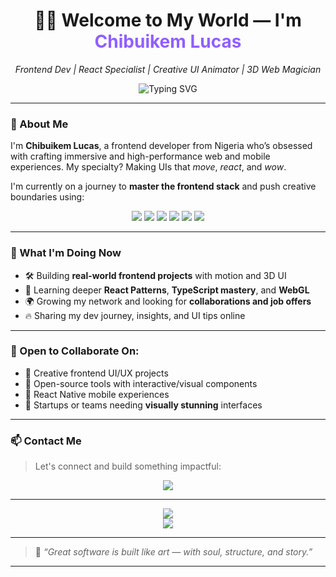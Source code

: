 <h1 align="center">👋🏾 Welcome to My World — I'm <span style="color:#915EFF;">Chibuikem Lucas</span></h1>

<p align="center">
  <em>Frontend Dev | React Specialist | Creative UI Animator | 3D Web Magician</em>
</p>

<p align="center">
  <img src="https://readme-typing-svg.herokuapp.com?font=Fira+Code&weight=500&size=20&duration=3000&pause=1000&center=true&vCenter=true&width=440&height=45&lines=Bringing+UIs+to+Life+with+Code+%F0%9F%AA%84;Crafting+3D+Experiences+%F0%9F%94%8A;React+%7C+Next+%7C+Three+%7C+TypeScript" alt="Typing SVG" />
</p>

---

### 🚀 About Me

I'm **Chibuikem Lucas**, a frontend developer from Nigeria who’s obsessed with crafting immersive and high-performance web and mobile experiences. My specialty? Making UIs that *move*, *react*, and *wow*.  

I'm currently on a journey to **master the frontend stack** and push creative boundaries using:

<div align="center">
  <img src="https://img.shields.io/badge/-ReactJS-61DAFB?style=for-the-badge&logo=react&logoColor=black" />
  <img src="https://img.shields.io/badge/-NextJS-000?style=for-the-badge&logo=next.js&logoColor=white" />
  <img src="https://img.shields.io/badge/-ThreeJS-000?style=for-the-badge&logo=three.js&logoColor=white" />
  <img src="https://img.shields.io/badge/-TypeScript-3178C6?style=for-the-badge&logo=typescript&logoColor=white" />
  <img src="https://img.shields.io/badge/-React%20Native-20232A?style=for-the-badge&logo=react&logoColor=61DAFB" />
  <img src="https://img.shields.io/badge/-Node.js-339933?style=for-the-badge&logo=node.js&logoColor=white" />
</div>

---

### 💼 What I'm Doing Now

- 🛠️ Building **real-world frontend projects** with motion and 3D UI
- 🧠 Learning deeper **React Patterns**, **TypeScript mastery**, and **WebGL**
- 🌍 Growing my network and looking for **collaborations and job offers**
- 🔥 Sharing my dev journey, insights, and UI tips online

---

### 🤝 Open to Collaborate On:
- 🚀 Creative frontend UI/UX projects  
- 🧩 Open-source tools with interactive/visual components  
- 📱 React Native mobile experiences  
- 🎯 Startups or teams needing **visually stunning** interfaces

---

### 📫 Contact Me

> Let's connect and build something impactful:

<div align="center">
  <a href="mailto:chibuikemlucas@gmail.com"><img src="https://img.shields.io/badge/Gmail-chibuikemlucas%40gmail.com-red?style=for-the-badge&logo=gmail&logoColor=white" /></a>
  <!-- Optional Links -->
  <!-- <a href="https://linkedin.com/in/YOUR-LINK"><img src="https://img.shields.io/badge/-LinkedIn-0077B5?style=for-the-badge&logo=linkedin&logoColor=white" /></a> -->
  <!-- <a href="https://twitter.com/YOUR-HANDLE"><img src="https://img.shields.io/badge/-Twitter-1DA1F2?style=for-the-badge&logo=twitter&logoColor=white" /></a> -->
</div>

---

<p align="center">
  <img src="https://github-readme-stats.vercel.app/api?username=ChibuikemLucas&show_icons=true&theme=radical" />
  <br />
  <img src="https://github-readme-streak-stats.herokuapp.com/?user=ChibuikemLucas&theme=radical" />
</p>

---

> 🧩 *“Great software is built like art — with soul, structure, and story.”*

---

